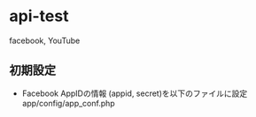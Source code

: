 api-test
========

facebook, YouTube

初期設定
---
- Facebook AppIDの情報 (appid, secret)を以下のファイルに設定  
app/config/app_conf.php  
